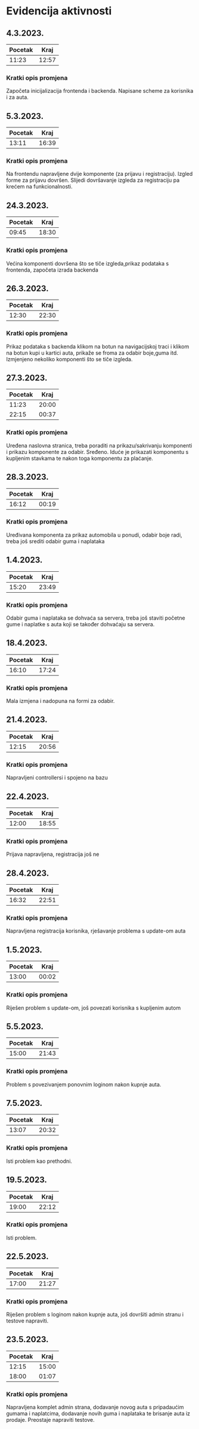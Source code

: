 # Evidencija aktivnosti

## 4.3.2023.
Pocetak | Kraj
------- | ----
11:23   | 12:57
### Kratki opis promjena
Započeta inicijalizacija frontenda i backenda.
Napisane scheme za korisnika i za auta.


## 5.3.2023.
Pocetak | Kraj
------- | ----
13:11  | 16:39
### Kratki opis promjena
Na frontendu napravljene dvije komponente (za prijavu i registraciju).
Izgled forme za prijavu dovršen.
Slijedi dovršavanje izgleda za registraciju pa krećem na funkcionalnosti.

## 24.3.2023.
Pocetak | Kraj
------- | ----
09:45  | 18:30
### Kratki opis promjena
Većina komponenti dovršena što se tiče izgleda,prikaz podataka s frontenda, započeta izrada backenda 

## 26.3.2023.
Pocetak | Kraj
------- | ----
12:30  | 22:30
### Kratki opis promjena
Prikaz podataka s backenda klikom na botun na navigacijskoj traci i klikom na botun kupi u kartici auta, prikaže se froma za odabir boje,guma itd.
Izmjenjeno nekoliko komponenti što se tiče izgleda. 

## 27.3.2023.
Pocetak | Kraj
------- | ----
11:23 | 20:00
22:15  | 00:37
### Kratki opis promjena
Uređena naslovna stranica, treba poraditi na prikazu/sakrivanju komponenti i prikazu komponente za odabir.
Sređeno. Iduće je prikazati komponentu s kupljenim stavkama te nakon toga komponentu za plaćanje.

## 28.3.2023.
Pocetak | Kraj
------- | ----
16:12 | 00:19
### Kratki opis promjena
Uređivana komponenta za prikaz automobila u ponudi, odabir boje radi, treba još srediti odabir guma i naplataka

## 1.4.2023.
Pocetak | Kraj
------- | ----
15:20 | 23:49
### Kratki opis promjena
Odabir guma i naplataka se dohvaća sa servera, treba još staviti početne gume i naplatke s auta koji se također dohvaćaju sa servera. 

## 18.4.2023.
Pocetak | Kraj
------- | ----
16:10 | 17:24
### Kratki opis promjena
Mala izmjena i nadopuna na formi za odabir.

## 21.4.2023.
Pocetak | Kraj
------- | ----
12:15 | 20:56
### Kratki opis promjena
Napravljeni controllersi i spojeno na bazu

## 22.4.2023.
Pocetak | Kraj
------- | ----
12:00 | 18:55
### Kratki opis promjena
Prijava napravljena, registracija još ne

## 28.4.2023.
Pocetak | Kraj
------- | ----
16:32 | 22:51
### Kratki opis promjena
Napravljena registracija korisnika, rješavanje problema s update-om auta

## 1.5.2023.
Pocetak | Kraj
------- | ----
13:00 | 00:02
### Kratki opis promjena
Riješen problem s update-om, još povezati korisnika s kupljenim autom 

## 5.5.2023.
Pocetak | Kraj
------- | ----
15:00 | 21:43
### Kratki opis promjena
Problem s povezivanjem ponovnim loginom nakon kupnje auta.

## 7.5.2023.
Pocetak | Kraj
------- | ----
13:07 | 20:32
### Kratki opis promjena
Isti problem kao prethodni.

## 19.5.2023.
Pocetak | Kraj
------- | ----
19:00 | 22:12
### Kratki opis promjena
Isti problem.

## 22.5.2023.
Pocetak | Kraj
------- | ----
17:00 | 21:27
### Kratki opis promjena
Riješen problem s loginom nakon kupnje auta, još dovršiti admin stranu i testove napraviti.

## 23.5.2023.
Pocetak | Kraj
------- | ----
12:15 | 15:00
18:00  | 01:07
### Kratki opis promjena
Napravljena komplet admin strana, dodavanje novog auta s pripadaućim gumama i naplatcima, dodavanje novih guma i naplataka te brisanje auta iz prodaje.
Preostaje napraviti testove.
